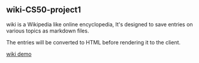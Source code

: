 ## wiki-CS50-project1

wiki is a Wikipedia like online encyclopedia, It's designed to save entries on various topics as markdown files.

The entries will be converted to HTML before rendering it to the client. 

[wiki demo](https://www.youtube.com/watch?v=VJ8xSR4tlJI)
